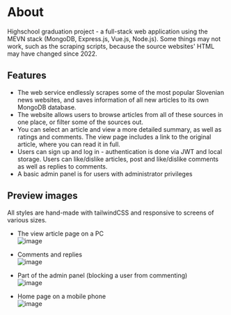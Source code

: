 # About
Highschool graduation project - a full-stack web application using the MEVN stack (MongoDB, Express.js, Vue.js, Node.js). 
Some things may not work, such as the scraping scripts, because the source websites' HTML may have changed since 2022.

## Features
- The web service endlessly scrapes some of the most popular Slovenian news websites, and saves information of all new articles to its own MongoDB database. 
- The website allows users to browse articles from all of these sources in one place, or filter some of the sources out.
- You can select an article and view a more detailed summary, as well as ratings and comments. The view page includes a link to the original article, where you can read it in full.
- Users can sign up and log in - authentication is done via JWT and local storage. Users can like/dislike articles, post and like/dislike comments as well as replies to comments.
- A basic admin panel is for users with administrator privileges

## Preview images

All styles are hand-made with tailwindCSS and responsive to screens of various sizes.

- The view article page on a PC<br/>
![image](https://github.com/tadejrebernjak/matura/assets/89967862/52ee62c1-ce16-433e-bd1f-633696c7f52f)

- Comments and replies<br/>
![image](https://github.com/tadejrebernjak/matura/assets/89967862/0199779a-78de-4835-b684-f77bdc07c607)

- Part of the admin panel (blocking a user from commenting)<br/>
![image](https://github.com/tadejrebernjak/matura/assets/89967862/0c634d6a-f774-4a44-9213-eaa047dfd8a2)

- Home page on a mobile phone<br/>
![image](https://github.com/tadejrebernjak/matura/assets/89967862/f77d20d5-56b6-4c12-bf80-8d741b12ec72)
